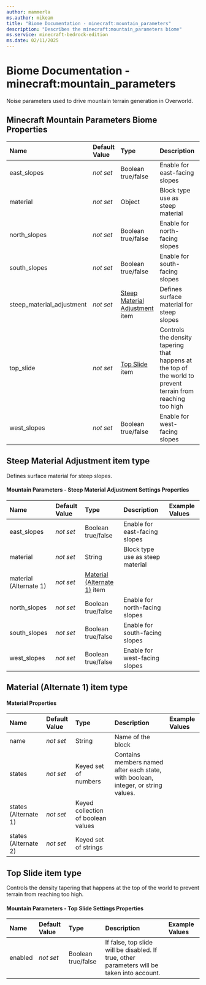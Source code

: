 ```yaml
---
author: mammerla
ms.author: mikeam
title: "Biome Documentation - minecraft:mountain_parameters"
description: "Describes the minecraft:mountain_parameters biome"
ms.service: minecraft-bedrock-edition
ms.date: 02/11/2025 
---
```


# Biome Documentation - minecraft:mountain_parameters

Noise parameters used to drive mountain terrain generation in Overworld.


## Minecraft Mountain Parameters Biome Properties

|Name       |Default Value |Type |Description |Example Values |
|:----------|:-------------|:----|:-----------|:------------- |
| east_slopes | *not set* | Boolean true/false | Enable for east-facing slopes |  | 
| material | *not set* | Object | Block type use as steep material |  | 
| north_slopes | *not set* | Boolean true/false | Enable for north-facing slopes |  | 
| south_slopes | *not set* | Boolean true/false | Enable for south-facing slopes |  | 
| steep_material_adjustment | *not set* | [Steep Material Adjustment](#steep-material-adjustment-item-type) item | Defines surface material for steep slopes |  | 
| top_slide | *not set* | [Top Slide](#top-slide-item-type) item | Controls the density tapering that happens at the top of the world to prevent terrain from reaching too high |  | 
| west_slopes | *not set* | Boolean true/false | Enable for west-facing slopes |  | 

## Steep Material Adjustment item type
Defines surface material for steep slopes.


#### Mountain Parameters - Steep Material Adjustment Settings Properties

|Name       |Default Value |Type |Description |Example Values |
|:----------|:-------------|:----|:-----------|:------------- |
| east_slopes | *not set* | Boolean true/false | Enable for east-facing slopes |  | 
| material | *not set* | String | Block type use as steep material |  | 
| material (Alternate 1) | *not set* | [Material (Alternate 1)](#material-(alternate-1)-item-type) item |  |  | 
| north_slopes | *not set* | Boolean true/false | Enable for north-facing slopes |  | 
| south_slopes | *not set* | Boolean true/false | Enable for south-facing slopes |  | 
| west_slopes | *not set* | Boolean true/false | Enable for west-facing slopes |  | 

## Material (Alternate 1) item type

#### Material Properties

|Name       |Default Value |Type |Description |Example Values |
|:----------|:-------------|:----|:-----------|:------------- |
| name | *not set* | String | Name of the block |  | 
| states | *not set* | Keyed set of numbers | Contains members named after each state, with boolean, integer, or string values. |  | 
| states (Alternate 1) | *not set* | Keyed collection of boolean values |  |  | 
| states (Alternate 2) | *not set* | Keyed set of strings |  |  | 

## Top Slide item type
Controls the density tapering that happens at the top of the world to prevent terrain from reaching too high.


#### Mountain Parameters - Top Slide Settings Properties

|Name       |Default Value |Type |Description |Example Values |
|:----------|:-------------|:----|:-----------|:------------- |
| enabled | *not set* | Boolean true/false | If false, top slide will be disabled. If true, other parameters will be taken into account. |  | 